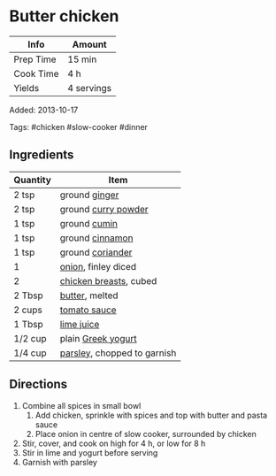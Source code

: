 # Butter chicken

| Info      | Amount     |
| --------- | ---------- |
| Prep Time | 15 min     |
| Cook Time | 4 h        |
| Yields    | 4 servings |

Added: 2013-10-17

Tags: #chicken #slow-cooker #dinner

## Ingredients

| Quantity | Item                                                         |
| -------- | ------------------------------------------------------------ |
| 2 tsp    | ground [ginger](../Ingredients/ginger.md)                    |
| 2 tsp    | ground [curry powder](../Ingredients/curry%20powder.md)      |
| 1 tsp    | ground [cumin](../Ingredients/cumin.md)                      |
| 1 tsp    | ground [cinnamon](../Ingredients/cinnamon.md)                |
| 1 tsp    | ground [coriander](../Ingredients/coriander.md)              |
| 1        | [onion](../Ingredients/onion.md), finley diced               |
| 2        | [chicken breasts](../Ingredients/chicken%20breast.md), cubed |
| 2 Tbsp   | [butter](../Ingredients/butter.md), melted                   |
| 2 cups   | [tomato sauce](../Ingredients/tomato%20sauce.md)             |
| 1 Tbsp   | [lime juice](../Ingredients/lime%20juice.md)                 |
| 1/2 cup  | plain [Greek yogurt](../Ingredients/greek%20yogurt.md)       |
| 1/4 cup  | [parsley](../Ingredients/parsley.md), chopped to garnish     |

## Directions

1. Combine all spices in small bowl
   1. Add chicken, sprinkle with spices and top with butter and pasta sauce
   2. Place onion in centre of slow cooker, surrounded by chicken
2. Stir, cover, and cook on high for 4 h, or low for 8 h
3. Stir in lime and yogurt before serving
4. Garnish with parsley
